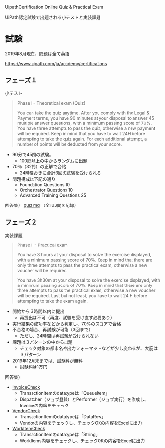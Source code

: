 
UipathCertification Online Quiz & Practical Exam

UiPath認定試験で出題される小テストと実装課題

# 試験

2019年8月現在、問題は全て英語

https://www.uipath.com/ja/academy/certifications


## フェーズ１

小テスト

> Phase I - Theoretical exam (Quiz)
> 
> You can take the quiz anytime. After you comply with the Legal & Payment terms, you have 90 minutes at your disposal to answer 45 multiple answer questions, with a minimum passing score of 70%. You have three attempts to pass the quiz, otherwise a new payment will be required. Keep in mind that you have to wait 24H before attempting to take the quiz again. For each additional attempt, a number of points will be deducted from your score.

- 90分で45問の試験。
  - 100問以上の中からランダムに出題
- 70％（32問）の正解で合格
  - 24時間おきに合計3回の試験を受けられる
- 問題構成は下記の通り
  - Foundation Questions 10
  - Orchestrator Questions 10
  - Advanced Training Questions 25


回答集） [quiz.md](quiz.md) （全103問を記録）

## フェーズ２

実装課題

> Phase II - Practical exam
>
> You have 3 hours at your disposal to solve the exercise displayed, with a minimum passing score of 70%. Keep in mind that there are only three attempts to pass the practical exam, otherwise a new voucher will be required.
>
> You have 3h30m at your disposal to solve the exercise displayed, with a minimum passing score of 70%. Keep in mind that there are only three attempts to pass the practical exam, otherwise a new voucher will be required. Last but not least, you have to wait 24 H before attempting to take the exam again.

- 開始から３時間以内に提出
  - 再提出は不可（再度、試験を受け直す必要あり）
- 実行結果の成功率などから判定し、70%のスコアで合格
- 不合格の場合、再試験が可能（3回まで）
  - ただし、24時間は再試験が受けられない
- 課題は３パターンの中から出題
  - チェック対象の都市名や出力フォーマットなどが少し変わるが、大筋は３パターン
- 2019年12月末までは、試験料が無料
  - 試験料は1万円
  
回答集） 

- [InvoiceCheck](/CertificationExam_InvoiceCheck)
  - Transactionltemのdatatypeは「Queueltem」
  - Dispatcher（ジョブ登録）とPerformer（ジョブ実行）を作成し、Invoiceの内容をチェック
- [VendorCheck](/CertificationExam_VendorCheck)
  - TransactionItemのdatatypeは「DataRow」
  - Vendorの内容をチェックし、チェックOKの内容をExcelに出力
- [WorkItemCheck](/CertificationExam_WorkItemCheck)
  - Transactionltemのdatatypeは「String」
  - WorkItems内容をチェックし、チェックOKの内容をExcelに出力
